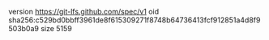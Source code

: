 version https://git-lfs.github.com/spec/v1
oid sha256:c529bd0bbff3961de8f615309271f8748b64736413fcf912851a4d8f9503b0a9
size 5159
